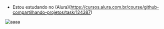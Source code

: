 -  Estou estudando no (Alura)(https://cursos.alura.com.br/course/github-compartilhando-projetos/task/124387)

![aaaa](https://media.tenor.com/QU8asPA0wIoAAAAC/mikey-manjiro-sano-tokyo-revengers.gif)
